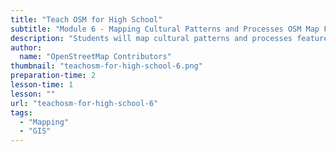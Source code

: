 ```yaml
---
title: "Teach OSM for High School"
subtitle: "Module 6 - Mapping Cultural Patterns and Processes OSM Map Features"
description: "Students will map cultural patterns and processes features anywhere in the world. Specific map features and an example implementation approach will be described."
author:
  name: "OpenStreetMap Contributors"
thumbnail: "teachosm-for-high-school-6.png"
preparation-time: 2
lesson-time: 1
lesson: ""
url: "teachosm-for-high-school-6"
tags:
  - "Mapping"
  - "GIS"
---
```

